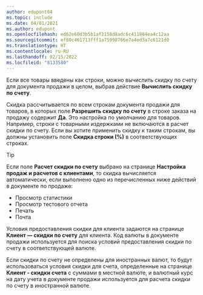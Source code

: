 ```yaml
---
author: edupont04
ms.topic: include
ms.date: 04/01/2021
ms.author: edupont
ms.openlocfilehash: ed62e60d3b5b1af2158d8adc6c411884ea4c12aa
ms.sourcegitcommit: ef80c461713fff1a75998766e7a4ed3a7c6121d0
ms.translationtype: HT
ms.contentlocale: ru-RU
ms.lasthandoff: 02/15/2022
ms.locfileid: "8133580"
---
```

Если все товары введены как строки, можно вычислить скидку по счету для документа продажи в целом, выбрав действие **Вычислить скидку по счету**.

Скидка рассчитывается по всем строкам документа продажи для товаров, в которых поле **Разрешить скидку по счету** в строке заказа на продажу содержит **Да**. Это настройка по умолчанию для товаров. Например, строки с товарными издержками не включаются в расчет скидки по счету. Если вы хотите применить скидку к таким строкам, вы должны установить поле **Скидка строки (%)** в соответствующих строках.  

> [!TIP]
> Если поле **Расчет скидки по счету** выбрано на странице **Настройка продаж и расчетов с клиентами**, то скидка вычисляется автоматически, если выполнено одно из перечисленных ниже действий в документе по продаже:
>
> * Просмотр статистики
> * Просмотр тестового отчета
> * Печать
> * Почта

Условия предоставления скидки для клиента задаются на странице **Клиент — скидки по счету** для клиента. Код валюты в документе продажи используется для поиска условий предоставления скидки по счету в соответствующей валюте.

Если скидки по счету не определены для иностранных валют, то будут использоваться условия скидки для счета, определенные на странице **Клиент - скидки счета** с суммами в местной валюте, и валютный курс на дату учета в документе продажи используется для расчета скидки по счету в иностранной валюте.
